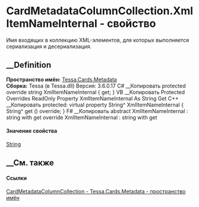 # CardMetadataColumnCollection.XmlItemNameInternal - свойство
Имя входящих в коллекцию XML-элементов, для которых выполняется сериализация и
десериализация.
##  __Definition
 **Пространство имён:** [Tessa.Cards.Metadata](N_Tessa_Cards_Metadata.htm)  
 **Сборка:** Tessa (в Tessa.dll) Версия: 3.6.0.17
C# __Копировать
     protected override string XmlItemNameInternal { get; }
VB __Копировать
     Protected Overrides ReadOnly Property XmlItemNameInternal As String
    	Get
C++ __Копировать
     protected:
    virtual property String^ XmlItemNameInternal {
    	String^ get () override;
    }
F# __Копировать
     abstract XmlItemNameInternal : string with get
    override XmlItemNameInternal : string with get
#### Значение свойства
[String](https://learn.microsoft.com/dotnet/api/system.string)
##  __См. также
#### Ссылки
[CardMetadataColumnCollection -
](T_Tessa_Cards_Metadata_CardMetadataColumnCollection.htm)
[Tessa.Cards.Metadata - пространство имён](N_Tessa_Cards_Metadata.htm)
